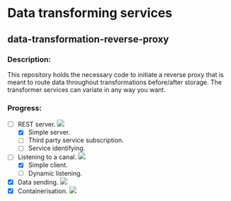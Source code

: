 # Data transforming services

## data-transformation-reverse-proxy

### Description:
This repository holds the necessary code to initiate a reverse proxy that is meant to route data throughout transformations before/after storage. The transformer services can variate in any way you want.

### Progress:

 - [ ] REST server. ![](https://us-central1-progress-markdown.cloudfunctions.net/progress/33)
   - [x] Simple server.
   - [ ] Third party service subscription.
   - [ ] Service identifying.
 - [ ] Listening to a canal. ![](https://us-central1-progress-markdown.cloudfunctions.net/progress/90)
   - [x] Simple client.
   - [ ] Dynamic listening.
 - [x] Data sending. ![](https://us-central1-progress-markdown.cloudfunctions.net/progress/80)
 - [x] Containerisation. ![](https://us-central1-progress-markdown.cloudfunctions.net/progress/90)
